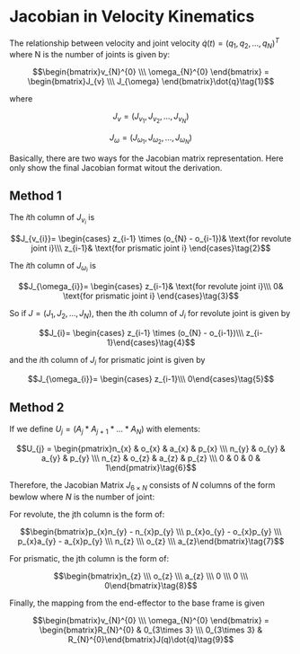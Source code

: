 # Jacobian in Velocity Kinematics

The relationship between velocity and joint velocity $\dot{q}(t)=(q_{1}, q_{2}, ..., q_{N})^{T}$ where N is the number of joints is given by:

$$\begin{bmatrix}v_{N}^{0} \\\ \omega_{N}^{0} \end{bmatrix} = \begin{bmatrix}J_{v} \\\ J_{\omega} \end{bmatrix}\dot{q}\tag{1}$$

where

$$J_{v}=(J_{v_{1}}, J_{v_{2}},...,J_{v_{N}})$$

$$J_{\omega}=(J_{\omega_{1}}, J_{\omega_{2}},...,J_{\omega_{N}})$$

Basically, there are two ways for the Jacobian matrix representation. Here only show the final Jacobian format witout the derivation.

## Method 1

The $i$th column of $J_{v_{i}}$ is

$$J_{v_{i}}=
\begin{cases}
z_{i-1} \times (o_{N} - o_{i-1})& \text{for revolute joint i}\\\ 
z_{i-1}& \text{for prismatic joint i}
\end{cases}\tag{2}$$

The $i$th column of $J_{\omega_{i}}$ is

$$J_{\omega_{i}}=
\begin{cases}
z_{i-1}& \text{for revolute joint i}\\\ 
0& \text{for prismatic joint i}
\end{cases}\tag{3}$$

So if $J=(J_{1}, J_{2},...,J_{N})$, then the $i$th column of $J_{i}$ for revolute joint is given by

$$J_{i}=
\begin{cases}
z_{i-1} \times (o_{N} - o_{i-1})\\\ z_{i-1}\end{cases}\tag{4}$$

and the $i$th column of $J_{i}$ for prismatic joint is given by

$$J_{\omega_{i}}=
\begin{cases}
z_{i-1}\\\ 0\end{cases}\tag{5}$$

## Method 2

If we define $U_{j} = (A_{j} * A_{j+1} * ... * A_{N})$ with elements:

$$U_{j} = \begin{pmatrix}n_{x} & o_{x} & a_{x} & p_{x} \\\ n_{y} & o_{y} & a_{y} & p_{y} \\\ n_{z} & o_{z} & a_{z} & p_{z} \\\  0 & 0 & 0 & 1\end{pmatrix}\tag{6}$$

Therefore, the Jacobian Matrix $J_{6\times N}$ consists of $N$ columns of the form bewlow where $N$ is the number of joint:

For revolute, the jth column is the form of:

$$\begin{bmatrix}p_{x}n_{y} - n_{x}p_{y} \\\ p_{x}o_{y} - o_{x}p_{y} \\\ p_{x}a_{y} - a_{x}p_{y} \\\  n_{z} \\\ o_{z} \\\ a_{z}\end{bmatrix}\tag{7}$$

For prismatic, the jth column is the form of:

$$\begin{bmatrix}n_{z} \\\ o_{z} \\\ a_{z} \\\  0 \\\ 0 \\\ 0\end{bmatrix}\tag{8}$$

Finally, the mapping from the end-effector to the base frame is given

$$\begin{bmatrix}v_{N}^{0} \\\ \omega_{N}^{0} \end{bmatrix} = \begin{bmatrix}R_{N}^{0} & 0_{3\times 3} \\\ 0_{3\times 3} & R_{N}^{0}\end{bmatrix}J(q)\dot{q}\tag{9}$$
